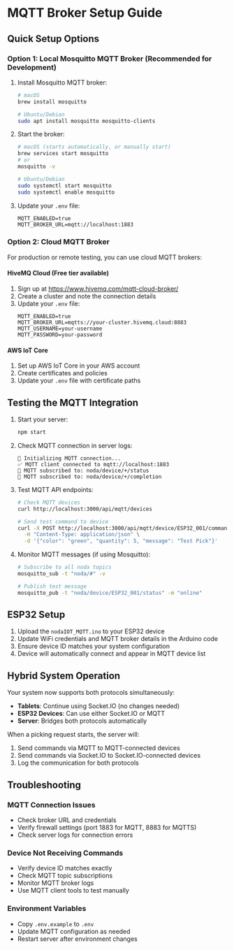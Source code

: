 # MQTT Broker Setup Guide

## Quick Setup Options

### Option 1: Local Mosquitto MQTT Broker (Recommended for Development)

1. Install Mosquitto MQTT broker:
   ```bash
   # macOS
   brew install mosquitto
   
   # Ubuntu/Debian
   sudo apt install mosquitto mosquitto-clients
   ```

2. Start the broker:
   ```bash
   # macOS (starts automatically, or manually start)
   brew services start mosquitto
   # or
   mosquitto -v
   
   # Ubuntu/Debian
   sudo systemctl start mosquitto
   sudo systemctl enable mosquitto
   ```

3. Update your `.env` file:
   ```
   MQTT_ENABLED=true
   MQTT_BROKER_URL=mqtt://localhost:1883
   ```

### Option 2: Cloud MQTT Broker

For production or remote testing, you can use cloud MQTT brokers:

#### HiveMQ Cloud (Free tier available)
1. Sign up at https://www.hivemq.com/mqtt-cloud-broker/
2. Create a cluster and note the connection details
3. Update your `.env` file:
   ```
   MQTT_ENABLED=true
   MQTT_BROKER_URL=mqtts://your-cluster.hivemq.cloud:8883
   MQTT_USERNAME=your-username
   MQTT_PASSWORD=your-password
   ```

#### AWS IoT Core
1. Set up AWS IoT Core in your AWS account
2. Create certificates and policies
3. Update your `.env` file with certificate paths

## Testing the MQTT Integration

1. Start your server:
   ```bash
   npm start
   ```

2. Check MQTT connection in server logs:
   ```
   🔗 Initializing MQTT connection...
   ✅ MQTT client connected to mqtt://localhost:1883
   📡 MQTT subscribed to: noda/device/+/status
   📡 MQTT subscribed to: noda/device/+/completion
   ```

3. Test MQTT API endpoints:
   ```bash
   # Check MQTT devices
   curl http://localhost:3000/api/mqtt/devices
   
   # Send test command to device
   curl -X POST http://localhost:3000/api/mqtt/device/ESP32_001/command \
     -H "Content-Type: application/json" \
     -d '{"color": "green", "quantity": 5, "message": "Test Pick"}'
   ```

4. Monitor MQTT messages (if using Mosquitto):
   ```bash
   # Subscribe to all noda topics
   mosquitto_sub -t "noda/#" -v
   
   # Publish test message
   mosquitto_pub -t "noda/device/ESP32_001/status" -m "online"
   ```

## ESP32 Setup

1. Upload the `nodaIOT_MQTT.ino` to your ESP32 device
2. Update WiFi credentials and MQTT broker details in the Arduino code
3. Ensure device ID matches your system configuration
4. Device will automatically connect and appear in MQTT device list

## Hybrid System Operation

Your system now supports both protocols simultaneously:
- **Tablets**: Continue using Socket.IO (no changes needed)
- **ESP32 Devices**: Can use either Socket.IO or MQTT
- **Server**: Bridges both protocols automatically

When a picking request starts, the server will:
1. Send commands via MQTT to MQTT-connected devices
2. Send commands via Socket.IO to Socket.IO-connected devices
3. Log the communication for both protocols

## Troubleshooting

### MQTT Connection Issues
- Check broker URL and credentials
- Verify firewall settings (port 1883 for MQTT, 8883 for MQTTS)
- Check server logs for connection errors

### Device Not Receiving Commands
- Verify device ID matches exactly
- Check MQTT topic subscriptions
- Monitor MQTT broker logs
- Use MQTT client tools to test manually

### Environment Variables
- Copy `.env.example` to `.env`
- Update MQTT configuration as needed
- Restart server after environment changes